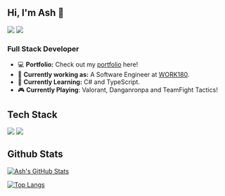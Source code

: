 ## Hi, I'm Ash 👋 

[<img src="https://img.shields.io/badge/Twitter-1DA1F2?style=for-the-badge&logo=twitter&logoColor=white" />](https://twitter.com/Ash_Smith_)
[<img src="https://img.shields.io/badge/LinkedIn-0077B5?style=for-the-badge&logo=linkedin&logoColor=white"/>](https://www.linkedin.com/in/ash-eileen/)

### Full Stack Developer

* 💻 **Portfolio:** Check out my [portfolio](https://ashleysmith.dev/) here!
* 🔭 **Currently working as:** A Software Engineer at [WORK180](https://au.work180.co/). 
* 🌱 **Currently Learning:** C# and TypeScript.
* 🎮 **Currently Playing**: Valorant, Danganronpa and TeamFight Tactics!

## Tech Stack

<div style="display:inline-block;" >

<img src="https://img.icons8.com/windows/48/000000/github.png"/>
<img src="https://img.icons8.com/color/48/000000/html-5--v1.png"/>
  
</div>

## Github Stats

[![Ash's GitHub Stats](https://github-readme-stats.vercel.app/api?username=Ash-Eileen&show_icons=true&theme=dracula)](https://github.com/Ash-Eileen)

[![Top Langs](https://github-readme-stats.vercel.app/api/top-langs/?username=Ash-Eileen&layout=compact&theme=dracula)](https://github.com/Ash-Eileen)

<!--
**Ash-Eileen/Ash-Eileen** is a ✨ _special_ ✨ repository because its `README.md` (this file) appears on your GitHub profile.

Here are some ideas to get you started:

- 🔭 I’m currently working on ...
- 🌱 I’m currently learning ...
- 👯 I’m looking to collaborate on ...
- 🤔 I’m looking for help with ...
- 💬 Ask me about ...
- 📫 How to reach me: ...
- 😄 Pronouns: ...
- ⚡ Fun fact: ...
-->
